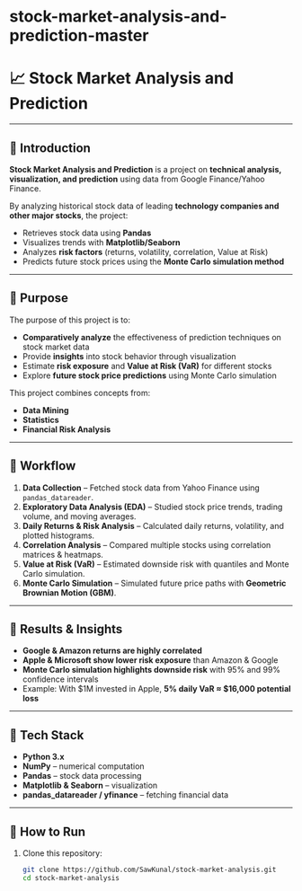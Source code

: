 # stock-market-analysis-and-prediction-master
# 📈 Stock Market Analysis and Prediction

---

## 🔹 Introduction
**Stock Market Analysis and Prediction** is a project on **technical analysis, visualization, and prediction** using data from Google Finance/Yahoo Finance.  

By analyzing historical stock data of leading **technology companies and other major stocks**, the project:
- Retrieves stock data using **Pandas**  
- Visualizes trends with **Matplotlib/Seaborn**  
- Analyzes **risk factors** (returns, volatility, correlation, Value at Risk)  
- Predicts future stock prices using the **Monte Carlo simulation method**  

---

## 🔹 Purpose
The purpose of this project is to:
- **Comparatively analyze** the effectiveness of prediction techniques on stock market data  
- Provide **insights** into stock behavior through visualization  
- Estimate **risk exposure** and **Value at Risk (VaR)** for different stocks  
- Explore **future stock price predictions** using Monte Carlo simulation  

This project combines concepts from:
- **Data Mining**  
- **Statistics**  
- **Financial Risk Analysis**  

---

## 🔹 Workflow
1. **Data Collection** – Fetched stock data from Yahoo Finance using `pandas_datareader`.  
2. **Exploratory Data Analysis (EDA)** – Studied stock price trends, trading volume, and moving averages.  
3. **Daily Returns & Risk Analysis** – Calculated daily returns, volatility, and plotted histograms.  
4. **Correlation Analysis** – Compared multiple stocks using correlation matrices & heatmaps.  
5. **Value at Risk (VaR)** – Estimated downside risk with quantiles and Monte Carlo simulation.  
6. **Monte Carlo Simulation** – Simulated future price paths with **Geometric Brownian Motion (GBM)**.  

---

## 🔹 Results & Insights
- **Google & Amazon returns are highly correlated**  
- **Apple & Microsoft show lower risk exposure** than Amazon & Google  
- **Monte Carlo simulation highlights downside risk** with 95% and 99% confidence intervals  
- Example: With $1M invested in Apple, **5% daily VaR ≈ $16,000 potential loss**  

---

## 🔹 Tech Stack
- **Python 3.x**
- **NumPy** – numerical computation  
- **Pandas** – stock data processing  
- **Matplotlib & Seaborn** – visualization  
- **pandas_datareader / yfinance** – fetching financial data  

---

## 🔹 How to Run
1. Clone this repository:
   ```bash
   git clone https://github.com/SawKunal/stock-market-analysis.git
   cd stock-market-analysis
